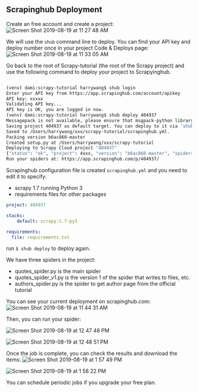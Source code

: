 ## Scrapinghub Deployment

Create an free account and create a project:
![Screen Shot 2019-08-19 at 11 27 48 AM](https://user-images.githubusercontent.com/595772/63278299-05749780-c275-11e9-9c3f-f750ae5bc6e1.png)

We will use the `shub` command line to deploy. You can find your API key and deploy number once in your project Code & Deploys page:
![Screen Shot 2019-08-19 at 11 33 05 AM](https://user-images.githubusercontent.com/595772/63278652-aebb8d80-c275-11e9-8fb1-1945888d6a53.png)

Go back to the root of Scrapy-tutorial (the root of the Scrapy project) and use the following command to deploy your project to Scrapyinghub.

```bash

(venv) dami:scrapy-tutorial harrywang$ shub login
Enter your API key from https://app.scrapinghub.com/account/apikey
API key: xxxxx
Validating API key...
API key is OK, you are logged in now.
(venv) dami:scrapy-tutorial harrywang$ shub deploy 404937
Messagepack is not available, please ensure that msgpack-python library is properly installed.
Saving project 404937 as default target. You can deploy to it via 'shub deploy' from now on
Saved to /Users/harrywang/xxx/scrapy-tutorial/scrapinghub.yml.
Packing version b6ac860-master
Created setup.py at /Users/harrywang/xxx/scrapy-tutorial
Deploying to Scrapy Cloud project "404937"
{"status": "ok", "project": 4xxx, "version": "b6ac860-master", "spiders": 3}
Run your spiders at: https://app.scrapinghub.com/p/404937/
```
Scrapinghub configuration file is created `scrapinghub.yml` and you need to edit it to specify:

- scrapy 1.7 running Python 3
- requirements files for other packages

```yml
project: 404937

stacks:
    default: scrapy:1.7-py3

requirements:
  file: requirements.txt
```

run `$ shub deploy` to deploy again.

We have three spiders in the project:
- quotes_spider.py is the main spider
- quotes_spider_v1.py is the version 1 of the spider that writes to files, etc.
- authors_spider.py is the spider to get author page from the official tutorial

You can see your current deployment on scrapinghub.com:
![Screen Shot 2019-08-19 at 11 44 31 AM](https://user-images.githubusercontent.com/595772/63279289-bd567480-c276-11e9-8b0d-f24607517652.png)

Then, you can run your spider:

![Screen Shot 2019-08-19 at 12 47 48 PM](https://user-images.githubusercontent.com/595772/63287962-8ccc0600-c289-11e9-9a50-159ccbfb16fe.png)

![Screen Shot 2019-08-19 at 12 48 51 PM](https://user-images.githubusercontent.com/595772/63287944-85a4f800-c289-11e9-9edb-f2e32f8b3a35.png)

Once the job is complete, you can check the results and download the items:
![Screen Shot 2019-08-19 at 1 57 49 PM](https://user-images.githubusercontent.com/595772/63287923-76be4580-c289-11e9-8269-85f156a19a02.png)

![Screen Shot 2019-08-19 at 1 58 22 PM](https://user-images.githubusercontent.com/595772/63288027-b127e280-c289-11e9-858b-7f03b37f721f.png)

You can schedule periodic jobs if you upgrade your free plan.
